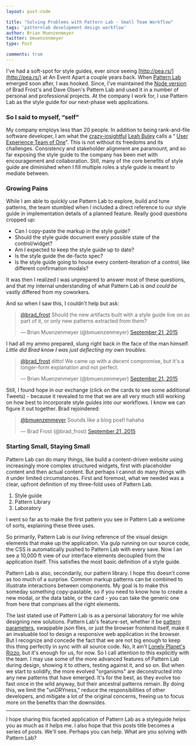 ```yaml
---
layout: post-code

title: "Solving Problems with Pattern Lab - Small Team Workflow"
tags: 'patternlab development design workflow'
author: Brian Muenzenmeyer
twitter: bmuenzenmeyer
type: Post

comments: true
---
```


<script async src="//platform.twitter.com/widgets.js" charset="utf-8"></script>

I've had a soft-spot for style guides, ever since seeing [http://pea.rs/](http://pea.rs/) at An Event Apart a couple years back. When [Pattern Lab](http://patternlab.io/) emerged soon after, I was hooked. Since, I've maintained the [Node version](https://github.com/pattern-lab/patternlab-node) of Brad Frost's and Dave Olsen's Pattern Lab and used it in a number of personal and professional projects. At the company I work for, I use Pattern Lab as the style guide for our next-phase web applications.

### So I said to myself, &ldquo;self&rdquo;
My company employs less than 20 people. In addition to being rank-and-file software developer, I am what the [crazy-insightful](https://vimeo.com/139025298) [Leah Buley](http://leahbuley.com/) calls a &ldquo; [User Experience Team of One](http://rosenfeldmedia.com/books/the-user-experience-team-of-one/)&rdquo;. This is not without its freedoms and its challenges. Consistency and stakeholder alignment are paramount, and so far exposing the style guide to the company has been met with encouragement and collaboration. Still, many of the core benefits of style guide are diminished when I fill multiple roles a style guide is meant to mediate between.

### Growing Pains
While I am able to quickly use Pattern Lab to explore, build and tune patterns, the team stumbled when I included a direct reference to our style guide in implementation details of a planned feature. Really good questions cropped up:

* Can I copy-paste the markup in the style guide?
* Should the style guide document every possible state of the control/widget?
* Am I expected to keep the style guide up to date?
* Is the style guide the de-facto spec?
* Is the style guide going to house every content-iteration of a control, like different confirmation modals?

It was then I realized I was unprepared to answer most of these questions, and that my internal understanding of what Pattern Lab is *and could be* vastly differed from my coworkers.

And so when I saw this, I couldn't help but ask:

<blockquote class="twitter-tweet" lang="en"><p lang="en" dir="ltr"><a href="https://twitter.com/brad_frost">@brad_frost</a> Should the new artifacts built with a style guide live on as part of it, or only new patterns extracted from them?</p>&mdash; Brian Muenzenmeyer (@bmuenzenmeyer) <a href="https://twitter.com/bmuenzenmeyer/status/645984298697256960">September 21, 2015</a></blockquote>

I had all my ammo prepared, slung right back in the face of the man himself. *Little did Brad know I was just deflecting my own troubles.*

<blockquote class="twitter-tweet" lang="en"><p lang="en" dir="ltr"><a href="https://twitter.com/brad_frost">@brad_frost</a> ditto! We came up with a decent compromise, but it&#39;s a longer-form explanation and not perfect.</p>&mdash; Brian Muenzenmeyer (@bmuenzenmeyer) <a href="https://twitter.com/bmuenzenmeyer/status/645997566430064640">September 21, 2015</a></blockquote>

Still, I found hope in our exchange (click on the cards to see some additional Tweets) - because it revealed to me that we are all very much still working on how best to incorporate style guides into our workflows. I know we can figure it out together. Brad rejoindered:

<blockquote class="twitter-tweet" lang="en"><p lang="en" dir="ltr"><a href="https://twitter.com/bmuenzenmeyer">@bmuenzenmeyer</a> Sounds like a blog post! hahaha</p>&mdash; Brad Frost (@brad_frost) <a href="https://twitter.com/brad_frost/status/645998332020686849">September 21, 2015</a></blockquote>

### Starting Small, Staying Small
Pattern Lab can do many things, like build a content-driven website using increasingly more complex structured widgets, first with placeholder content and then actual content. But perhaps I cannot do many things with it under limited circumstances. First and foremost, what we needed was a clear, upfront definition of my three-fold uses of Pattern Lab.

1. Style guide
2. Pattern Library
3. Laboratory

I went so far as to make the first pattern you see in Pattern Lab a welcome of sorts, explaining these three uses.

So primarily, Pattern Lab is our living reference of the visual design elements that make up the application. Via gulp running on our source code, the CSS is automatically pushed to Pattern Lab with every save. Now I an see a 10,000 ft view of our interface elements decoupled from the application itself. This satisfies the most basic definition of a style guide.

Pattern Lab is also, secondarily, our pattern library. I hope this doesn't come as too much of a surprise. Common markup patterns can be combined to illustrate interactions between components. My goal is to make this someday something copy-pastable, so if you need to know how to create a new modal, or the data table, or the card - you can take the generic one from here that comprises all the right elements.

The last stated use of Pattern Lab is as a personal laboratory for me while designing new solutions. Pattern Lab's feature-set, whether it be [pattern parameters](http://patternlab.io/docs/pattern-parameters.html), swappable json files, or just the browser frontend itself, make it an invaluable tool to design a responsive web application in the browser. But I recognize and concede the fact that we are not big enough to keep this thing perfectly in sync with all source code. No, it ain't [Lonely Planet's Rizzo](http://engineering.lonelyplanet.com/2014/05/18/a-maintainable-styleguide.html), but it's enough for us, for now. So I call attention to this explicitly with the team. I may use some of the more advanced features of Pattern Lab during design, showing it to others, testing against it, and so on. But when we start to solidify, the more evolved "organisms" are deconstructed into any new patterns that have emerged. It's for the best, as they evolve too fast once in the wild anyway, but their ancestral patterns remain. By doing this, we limit the "unDRYness," reduce the responsibilities of other developers, and mitigate a lot of the original concerns, freeing us to focus more on the benefits than the downsides.

------

I hope sharing this faceted application of Pattern Lab as a styleguide helps you as much as it helps me. I also hope that this posts title becomes a series of posts. We'll see. Perhaps you can help. What are you solving with Pattern Lab?
